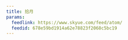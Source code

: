 ```yaml
---
title: 拾月
params:
  feedlink: https://www.skyue.com/feed/atom/
  feedid: 678e59bd1914a62e78823f2068c5bc19
---
```

